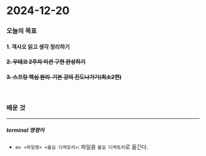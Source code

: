 # 2024-12-20

### 오늘의 목표

#### 1. 객사오 읽고 생각 정리하기

#### ~~2. 우테코 2주차 미션 구현 완성하기~~

#### ~~3. 스프링 핵심 원리-기본 강의 진도나가기(최소2편)~~

<br>

### 배운 것

---

##### terminal 명령어

- `mv <파일명> <옮길 디렉토리>`: 파일을 `옮길 디렉토리`로 옮긴다.
